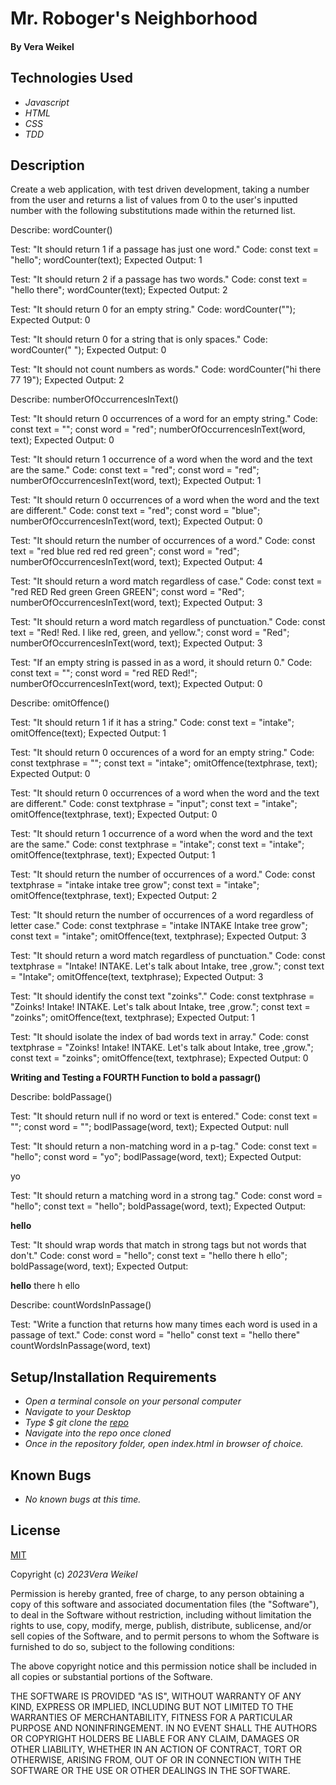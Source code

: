 # Mr. Roboger's Neighborhood


#### By Vera Weikel

## Technologies Used

* _Javascript_
* _HTML_
* _CSS_
* _TDD_

## Description

Create a web application, with test driven development, taking a number from the user and returns a list of values from 0 to the user's inputted number with the following substitutions made within the returned list.

Describe: wordCounter()

<!-- First Test -->
Test: "It should return 1 if a passage has just one word."
Code:
const text = "hello";
wordCounter(text);
Expected Output: 1

<!-- //Second Test -->
Test: "It should return 2 if a passage has two words."
Code:
const text = "hello there";
wordCounter(text);
Expected Output: 2

<!-- Third Test -->
Test: "It should return 0 for an empty string."
Code: wordCounter("");
Expected Output: 0

<!-- Fourth Test -->
Test: "It should return 0 for a string that is only spaces."
Code: wordCounter("            ");
Expected Output: 0

<!-- Fifth Test -->
Test: "It should not count numbers as words."
Code: wordCounter("hi there 77 19");
Expected Output: 2

<!-- new describe() block-->
Describe: numberOfOccurrencesInText()

<!-- first test -->
Test: "It should return 0 occurrences of a word for an empty string."
Code:
const text = "";
const word = "red";
numberOfOccurrencesInText(word, text);
Expected Output: 0

<!-- second test -->
Test: "It should return 1 occurrence of a word when the word and the text are the same."
Code:
const text = "red";
const word = "red";
numberOfOccurrencesInText(word, text);
Expected Output: 1

<!-- third test -->
Test: "It should return 0 occurrences of a word when the word and the text are different."
Code:
const text = "red";
const word = "blue";
numberOfOccurrencesInText(word, text);
Expected Output: 0

<!-- fourth test -->
Test: "It should return the number of occurrences of a word."
Code:
const text = "red blue red red red green";
const word = "red";
numberOfOccurrencesInText(word, text);
Expected Output: 4

<!-- fifth test -->
Test: "It should return a word match regardless of case."
Code:
const text = "red RED Red green Green GREEN";
const word = "Red";
numberOfOccurrencesInText(word, text);
Expected Output: 3

<!-- sixth test -->
Test: "It should return a word match regardless of punctuation."
Code:
const text = "Red! Red. I like red, green, and yellow.";
const word = "Red";
numberOfOccurrencesInText(word, text);
Expected Output: 3

<!-- seventh test -->
Test: "If an empty string is passed in as a word, it should return 0."
Code:
const text = "";
const word = "red RED Red!";
numberOfOccurrencesInText(word, text);
Expected Output: 0

Describe: omitOffence()

<!-- first test -->
Test: "It should return 1 if it has a string."
Code:
const text = "intake";
omitOffence(text);
Expected Output: 1

<!-- second test -->
Test: "It should return 0 occurences of a word for an empty string."
Code:
const textphrase = "";
const text = "intake";
omitOffence(textphrase, text);
Expected Output: 0

<!-- third test -->
Test: "It should return 0 occurrences of a word when the word and the text are different."
Code:
const textphrase = "input";
const text = "intake";
omitOffence(textphrase, text);
Expected Output: 0

<!-- fourth test -->
Test: "It should return 1 occurrence of a word when the word and the text are the same."
Code:
const textphrase = "intake";
const text = "intake";
omitOffence(textphrase, text);
Expected Output: 1

<!-- fifth test -->
Test: "It should return the number of occurrences of a word."
Code:
const textphrase = "intake intake tree grow";
const text = "intake";
omitOffence(textphrase, text);
Expected Output: 2

<!-- sixth test -->
Test: "It should return the number of occurrences of a word regardless of letter case."
Code:
const textphrase = "intake INTAKE Intake tree grow";
const text = "intake";
omitOffence(text, textphrase);
Expected Output: 3

<!-- seventh test -->
Test: "It should return a word match regardless of punctuation."
Code:
const textphrase = "Intake! INTAKE. Let's talk about Intake, tree ,grow.";
const text = "Intake";
omitOffence(text, textphrase);
Expected Output: 3

<!-- eighth test -->
Test: "It should identify the const text "zoinks"."
Code:
const textphrase = "Zoinks! Intake! INTAKE. Let's talk about Intake, tree ,grow.";
const text = "zoinks";
omitOffence(text, textphrase);
Expected Output: 1

<!-- ninth test -->
Test: "It should isolate the index of bad words text in array."
Code:
const textphrase = "Zoinks! Intake! INTAKE. Let's talk about Intake, tree ,grow.";
const text = "zoinks";
omitOffence(text, textphrase);
Expected Output: 0

**Writing and Testing a FOURTH Function to bold a passagr()**

Describe: boldPassage()
<!-- 1 test -->
Test: "It should return null if no word or text is entered."
Code: 
const text = "";
const word = "";
bodlPassage(word, text);
Expected Output: null
<!-- 2 test -->
Test: "It should return a non-matching word in a p-tag."
Code: 
const text = "hello";
const word = "yo";
bodlPassage(word, text);
Expected Output: <p>yo<p>
<!-- 3 test -->
Test: "It should return a matching word in a strong tag."
Code: 
const word = "hello";
const text = "hello";
boldPassage(word, text);
Expected Output: <p><strong>hello</strong></p>
<!-- 4 test -->
Test: "It should wrap words that match in strong tags but not words that don't."
Code: 
const word = "hello";
const text = "hello there h ello";
boldPassage(word, text);
Expected Output: <p><strong>hello</strong> there h ello</p>

Describe: countWordsInPassage()

Test: "Write a function that returns how many times each word is used in a passage of text."
Code: 
const word = "hello"
const text = "hello there"
countWordsInPassage(word, text)

## Setup/Installation Requirements

* _Open a terminal console on your personal computer_
* _Navigate to your Desktop_
* _Type $ git clone the [repo](https://github.com/QuietEvolver/mr-roboger-neighborhood.git)_
* _Navigate into the repo once cloned_
* _Once in the repository folder, open index.html in browser of choice._

## Known Bugs

* _No known bugs at this time._

## License

[MIT](https://choosealicense.com/licenses/mit/)

Copyright (c) _2023Vera Weikel_

Permission is hereby granted, free of charge, to any person obtaining a copy
of this software and associated documentation files (the "Software"), to deal
in the Software without restriction, including without limitation the rights
to use, copy, modify, merge, publish, distribute, sublicense, and/or sell
copies of the Software, and to permit persons to whom the Software is
furnished to do so, subject to the following conditions:

The above copyright notice and this permission notice shall be included in all
copies or substantial portions of the Software.

THE SOFTWARE IS PROVIDED "AS IS", WITHOUT WARRANTY OF ANY KIND, EXPRESS OR
IMPLIED, INCLUDING BUT NOT LIMITED TO THE WARRANTIES OF MERCHANTABILITY,
FITNESS FOR A PARTICULAR PURPOSE AND NONINFRINGEMENT. IN NO EVENT SHALL THE
AUTHORS OR COPYRIGHT HOLDERS BE LIABLE FOR ANY CLAIM, DAMAGES OR OTHER
LIABILITY, WHETHER IN AN ACTION OF CONTRACT, TORT OR OTHERWISE, ARISING FROM,
OUT OF OR IN CONNECTION WITH THE SOFTWARE OR THE USE OR OTHER DEALINGS IN THE
SOFTWARE.